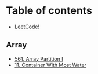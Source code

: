 # Table of contents

* [LeetCode!](README.md)

## Array

* [561. Array Partition I](array/561.-array-partition-i.md)
* [11. Container With Most Water](array/11.-container-with-most-water.md)

